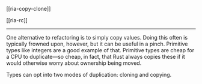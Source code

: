 

[[ria-copy-clone]]

[[ria-rc]]

---

One alternative to refactoring is to simply copy values. Doing this often is typically frowned upon, however, but it can be useful in a pinch. Primitive types like integers are a good example of that. Primitive types are cheap for a CPU to duplicate—so cheap, in fact, that Rust always copies these if it would otherwise worry about ownership being moved.

Types can opt into two modes of duplication: cloning and copying.
